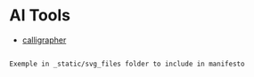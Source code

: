# AI Tools

- [calligrapher](https://www.calligrapher.ai/)

```{note}

Exemple in _static/svg_files folder to include in manifesto

```